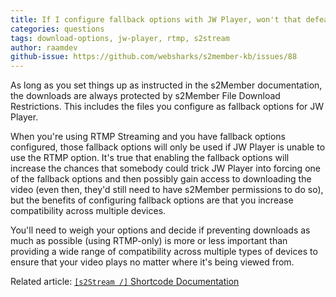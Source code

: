 ```yaml
---
title: If I configure fallback options with JW Player, won't that defeat the purpose of using RTMP streaming to prevent downloads?
categories: questions
tags: download-options, jw-player, rtmp, s2stream
author: raamdev
github-issue: https://github.com/websharks/s2member-kb/issues/88
---
```


As long as you set things up as instructed in the s2Member documentation, the downloads are always protected by s2Member File Download Restrictions. This includes the files you configure as fallback options for JW Player.

When you're using RTMP Streaming and you have fallback options configured, those fallback options will only be used if JW Player is unable to use the RTMP option. It's true that enabling the fallback options will increase the chances that somebody could trick JW Player into forcing one of the fallback options and then possibly gain access to downloading the video (even then, they'd still need to have s2Member permissions to do so), but the benefits of configuring fallback options are that you increase compatibility across multiple devices. 

You'll need to weigh your options and decide if preventing downloads as much as possible (using RTMP-only) is more or less important than providing a wide range of compatibility across multiple types of devices to ensure that your video plays no matter where it's being viewed from.

Related article: [`[s2Stream /]` Shortcode Documentation](https://github.com/websharks/s2member-kb/issues/126)